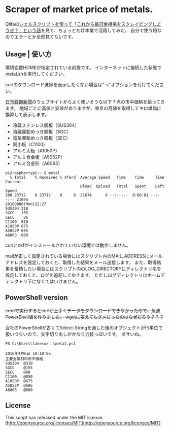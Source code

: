 # Scraper of market price of metals.
Qiitaの[シェルスクリプトを使って「これから毎日金相場をスクレイピングしようぜ？」という話](http://qiita.com/furandon_pig/items/80562f6adcce53baeb0a)を見て、ちょっとだけ本業で活用してみた。
自分で使う用なのでエラーとか全然見てないです。  

## Usage | 使い方
環境変数HOMEが指定されている前提です。
インターネットに接続した状態でmetal.shを実行してください。  

curlのダウンロード進捗を表示したくない場合は"-s"オプションを付けてください。  

[日刊鉄鋼新聞](http://www.japanmetaldaily.com)のウェブサイトからよく使いそうな以下７点の市中価格を拾ってきます。
地域ごとに高値と安値がありますが、東京の高値を取得してキロ単価に換算して表示します。  

- 冷延ステンレス鋼板（SUS304）  
- 溶融亜鉛めっき鋼板（SGC）  
- 電気亜鉛めっき鋼板（SEC）  
- 銅小板（C1100）  
- アルミ大板（A1050P）  
- アルミ合金板（A5052P）  
- アルミ合金形（A6063）  

```
pi@raspberrypi:~ $ metal
  % Total    % Received % Xferd  Average Speed   Time    Time     Time  Current
                                 Dload  Upload   Total   Spent    Left  Speed
100 23712    0 23712    0     0  21674      0 --:--:--  0:00:01 --:--:-- 21694
20160808(Mon)22:27
SUS304 310
SGCC   155
SECC    86
C1100  810
A1050P 675
A5052P 695
A6063  600
```

curlとnkfがインストールされていない環境では動作しません。  

mailが正しく設定されている場合にはスクリプト内のMAIL\_ADDRESSにメールアドレスを設定しておくと、取得した結果をメール送信します。
また、取得結果を蓄積したい場合にはスクリプト内のLOG\_DIRECTORYにディレクトリ名を設定しておくと、ログを追記してゆきます。
ただしログディレクトリはホームディレクトリ下になくてはいけません。  


## PowerShell version
<strike>cronで実行するとcurlが上手くデータをダウンロードできなかったので、急遽PowerShell版を作りました。
wgetに変えてもダメだったのはなぜだろう？？？</strike>  

会社のPowerShellが古くてSelect-Stringを通した後のオブジェクトが行単位で扱いづらいので、文字切り出しがかなり力技っぽいです。
ダサいね。  

```
PS C:\Users\takeru> .\metal.ps1

2016年4月6日 19:18:06
主要金属材料市中価格
SUS304	@310
SGCC	@155
SECC	@88
C1100	@850
A1050P	@675
A5052P	@695
A6063	@600
```

## License
This script has released under the MIT license.  
[http://opensource.org/licenses/MIT](http://opensource.org/licenses/MIT)

